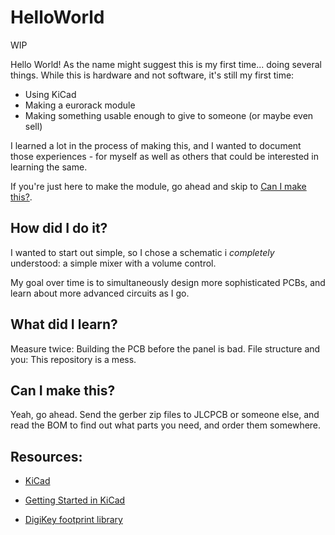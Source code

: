 # HelloWorld

WIP

Hello World! As the name might suggest this is my first time... doing several things. While this is hardware and not software, it's still my first time:
 - Using KiCad
 - Making a eurorack module
 - Making something usable enough to give to someone (or maybe even sell)
 
I learned a lot in the process of making this, and I wanted to document those experiences - for myself as well as others that could be interested in learning the same. 

If you're just here to make the module, go ahead and skip to [Can I make this?](https://github.com/FlipTheEgg/eurorack/tree/master/HelloWorld#can-i-make-this).
 
 ## How did I  do it?

I wanted to start out simple, so I chose a schematic i *completely* understood: a simple mixer with a volume control. 

My goal over time is to simultaneously design more sophisticated PCBs, and learn about more advanced circuits as I go.

## What did I learn?

Measure twice: Building the PCB before the panel is bad.
File structure and you: This repository is a mess.

## Can I make this?
Yeah, go ahead. Send the gerber zip files to JLCPCB or someone else, and read the BOM to find out what parts you need, and order them somewhere.

## Resources: 
 - [KiCad](https://kicad-pcb.org/)
 - [Getting Started in KiCad](https://docs.kicad-pcb.org/5.1/en/getting_started_in_kicad/getting_started_in_kicad.html)

 - [DigiKey footprint library](https://www.digikey.com/en/resources/design-tools/kicad)
